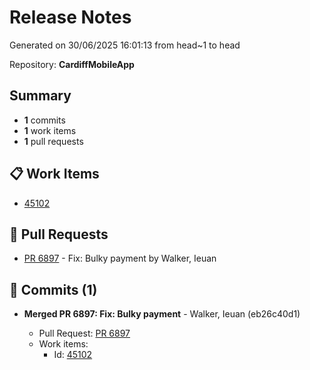 # Release Notes

Generated on 30/06/2025 16:01:13 from head~1 to head

Repository: **CardiffMobileApp**

## Summary
- **1** commits
- **1** work items
- **1** pull requests

## 📋 Work Items

- [45102](https://dev.azure.com/cardiffcouncilict/cb6a55df-bd0b-4370-8556-8c9a0168b86d/_apis/wit/workItems/45102)

## 🔀 Pull Requests

- [PR 6897](https://dev.azure.com/cardiffcouncilict/Cardiff%20App/_apis/git/repositories/CardiffMobileApp/pullRequests/6897?includeWorkItemRefs=true&api-version=7.1) - Fix: Bulky payment by Walker, Ieuan

## 📝 Commits (1)

* **Merged PR 6897: Fix: Bulky payment** - Walker, Ieuan (eb26c40d1)

  - Pull Request: [PR 6897](https://dev.azure.com/cardiffcouncilict/Cardiff%20App/_apis/git/repositories/CardiffMobileApp/pullRequests/6897?includeWorkItemRefs=true&api-version=7.1)
  - Work items: 
    - Id:  [45102](https://dev.azure.com/cardiffcouncilict/cb6a55df-bd0b-4370-8556-8c9a0168b86d/_apis/wit/workItems/45102)

